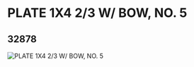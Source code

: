 # PLATE 1X4 2/3 W/ BOW, NO. 5
## 32878
![PLATE 1X4 2/3 W/ BOW, NO. 5](https://lc-www-live-s.legocdn.com/media/bricks/5/2/6185333.jpg)